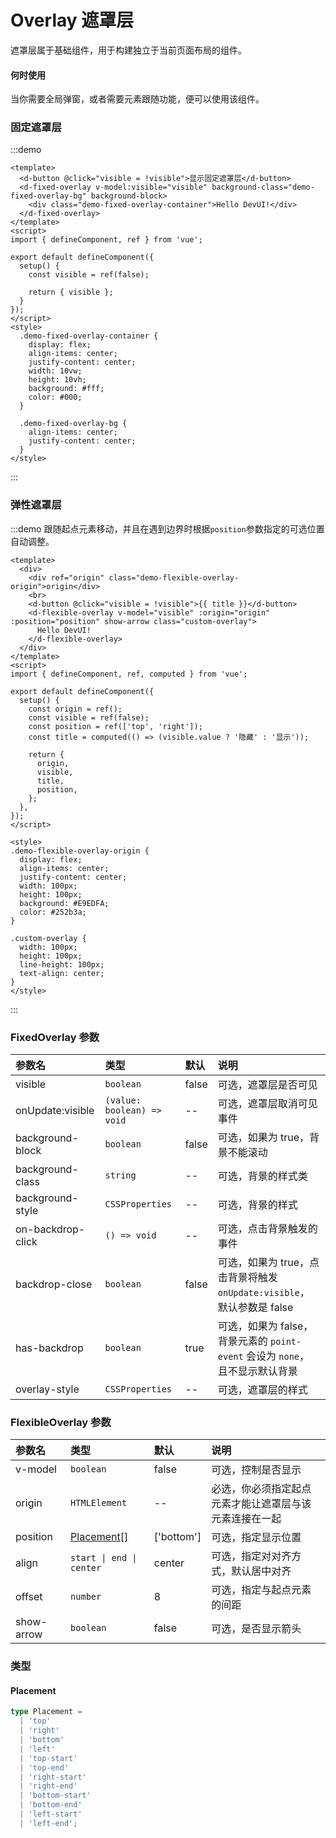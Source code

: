 # Overlay 遮罩层

遮罩层属于基础组件，用于构建独立于当前页面布局的组件。

#### 何时使用

当你需要全局弹窗，或者需要元素跟随功能，便可以使用该组件。

### 固定遮罩层

:::demo

```vue
<template>
  <d-button @click="visible = !visible">显示固定遮罩层</d-button>
  <d-fixed-overlay v-model:visible="visible" background-class="demo-fixed-overlay-bg" background-block>
    <div class="demo-fixed-overlay-container">Hello DevUI!</div>
  </d-fixed-overlay>
</template>
<script>
import { defineComponent, ref } from 'vue';

export default defineComponent({
  setup() {
    const visible = ref(false);

    return { visible };
  }
});
</script>
<style>
  .demo-fixed-overlay-container {
    display: flex;
    align-items: center;
    justify-content: center;
    width: 10vw;
    height: 10vh;
    background: #fff;
    color: #000;
  }

  .demo-fixed-overlay-bg {
    align-items: center;
    justify-content: center;
  }
</style>
```

:::

### 弹性遮罩层

:::demo 跟随起点元素移动，并且在遇到边界时根据`position`参数指定的可选位置自动调整。

```vue
<template>
  <div>
    <div ref="origin" class="demo-flexible-overlay-origin">origin</div>
    <br>
    <d-button @click="visible = !visible">{{ title }}</d-button>
    <d-flexible-overlay v-model="visible" :origin="origin" :position="position" show-arrow class="custom-overlay">
      Hello DevUI!
    </d-flexible-overlay>
  </div>
</template>
<script>
import { defineComponent, ref, computed } from 'vue';

export default defineComponent({
  setup() {
    const origin = ref();
    const visible = ref(false);
    const position = ref(['top', 'right']);
    const title = computed(() => (visible.value ? '隐藏' : '显示'));

    return {
      origin,
      visible,
      title,
      position,
    };
  },
});
</script>

<style>
.demo-flexible-overlay-origin {
  display: flex;
  align-items: center;
  justify-content: center;
  width: 100px;
  height: 100px;
  background: #E9EDFA;
  color: #252b3a;
}

.custom-overlay {
  width: 100px;
  height: 100px;
  line-height: 100px;
  text-align: center;
}
</style>
```

:::

### FixedOverlay 参数

| 参数名            | 类型                       | 默认  | 说明                                                                             |
| :---------------- | :------------------------- | :---- | :------------------------------------------------------------------------------- |
| visible           | `boolean`                  | false | 可选，遮罩层是否可见                                                             |
| onUpdate:visible  | `(value: boolean) => void` | --    | 可选，遮罩层取消可见事件                                                         |
| background-block  | `boolean`                  | false | 可选，如果为 true，背景不能滚动                                                  |
| background-class  | `string`                   | --    | 可选，背景的样式类                                                               |
| background-style  | `CSSProperties`            | --    | 可选，背景的样式                                                                 |
| on-backdrop-click | `() => void`               | --    | 可选，点击背景触发的事件                                                         |
| backdrop-close    | `boolean`                  | false | 可选，如果为 true，点击背景将触发 `onUpdate:visible`，<br>默认参数是 false       |
| has-backdrop      | `boolean`                  | true  | 可选，如果为 false，背景元素的 `point-event` 会设为 `none`，<br>且不显示默认背景 |
| overlay-style     | `CSSProperties`            | --    | 可选，遮罩层的样式                                                               |

### FlexibleOverlay 参数

| 参数名     | 类型                      | 默认       | 说明                                                   |
| :--------- | :------------------------ | :--------- | :----------------------------------------------------- |
| v-model    | `boolean`                 | false      | 可选，控制是否显示                                     |
| origin     | `HTMLElement`             | --         | 必选，你必须指定起点元素才能让遮罩层与该元素连接在一起 |
| position   | [Placement[]](#placement) | ['bottom'] | 可选，指定显示位置                                     |
| align      | `start \| end \| center`  | center     | 可选，指定对对齐方式，默认居中对齐                     |
| offset     | `number`                  | 8          | 可选，指定与起点元素的间距                             |
| show-arrow | `boolean`                 | false      | 可选，是否显示箭头                                     |

### 类型

#### Placement

```ts
type Placement =
  | 'top'
  | 'right'
  | 'bottom'
  | 'left'
  | 'top-start'
  | 'top-end'
  | 'right-start'
  | 'right-end'
  | 'bottom-start'
  | 'bottom-end'
  | 'left-start'
  | 'left-end';
```
